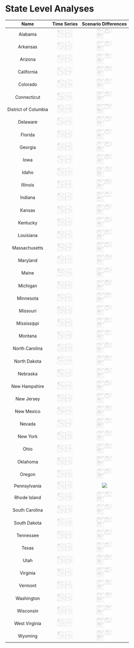 # State Level Analyses
>
| Name | Time Series | Scenario Differences |
| :-: | :-: | :-: |
| Alabama | <img src="figures/States/State_Load_Projections_Alabama.png" width="50"> | <img src="figures/States/State_Load_Difference_Alabama.png" width="50"> |
| Arkansas | <img src="figures/States/State_Load_Projections_Arkansas.png" width="50"> | <img src="figures/States/State_Load_Difference_Arkansas.png" width="50"> |
| Arizona | <img src="figures/States/State_Load_Projections_Arizona.png" width="50"> | <img src="figures/States/State_Load_Difference_Arizona.png" width="50"> |
| California | <img src="figures/States/State_Load_Projections_California.png" width="50"> | <img src="figures/States/State_Load_Difference_California.png" width="50"> |
| Colorado | <img src="figures/States/State_Load_Projections_Colorado.png" width="50"> | <img src="figures/States/State_Load_Difference_Colorado.png" width="50"> |
| Connecticut | <img src="figures/States/State_Load_Projections_Connecticut.png" width="50"> | <img src="figures/States/State_Load_Difference_Connecticut.png" width="50"> |
| District of Columbia | <img src="figures/States/State_Load_Projections_District_of_Columbia.png" width="50"> | <img src="figures/States/State_Load_Difference_District_of_Columbia.png" width="50"> |
| Delaware | <img src="figures/States/State_Load_Projections_Delaware.png" width="50"> | <img src="figures/States/State_Load_Difference_Delaware.png" width="50"> |
| Florida | <img src="figures/States/State_Load_Projections_Florida.png" width="50"> | <img src="figures/States/State_Load_Difference_Florida.png" width="50"> |
| Georgia | <img src="figures/States/State_Load_Projections_Georgia.png" width="50"> | <img src="figures/States/State_Load_Difference_Georgia.png" width="50"> |
| Iowa | <img src="figures/States/State_Load_Projections_Iowa.png" width="50"> | <img src="figures/States/State_Load_Difference_Iowa.png" width="50"> |
| Idaho | <img src="figures/States/State_Load_Projections_Idaho.png" width="50"> | <img src="figures/States/State_Load_Difference_Idaho.png" width="50"> |
| Illinois | <img src="figures/States/State_Load_Projections_Illinois.png" width="50"> | <img src="figures/States/State_Load_Difference_Illinois.png" width="50"> |
| Indiana | <img src="figures/States/State_Load_Projections_Indiana.png" width="50"> | <img src="figures/States/State_Load_Difference_Indiana.png" width="50"> |
| Kansas | <img src="figures/States/State_Load_Projections_Kansas.png" width="50"> | <img src="figures/States/State_Load_Difference_Kansas.png" width="50"> |
| Kentucky | <img src="figures/States/State_Load_Projections_Kentucky.png" width="50"> | <img src="figures/States/State_Load_Difference_Kentucky.png" width="50"> |
| Louisiana | <img src="figures/States/State_Load_Projections_Louisiana.png" width="50"> | <img src="figures/States/State_Load_Difference_Louisiana.png" width="50"> |
| Massachusetts | <img src="figures/States/State_Load_Projections_Massachusetts.png" width="50"> | <img src="figures/States/State_Load_Difference_Massachusetts.png" width="50"> |
| Maryland | <img src="figures/States/State_Load_Projections_Maryland.png" width="50"> | <img src="figures/States/State_Load_Difference_Maryland.png" width="50"> |
| Maine | <img src="figures/States/State_Load_Projections_Maine.png" width="50"> | <img src="figures/States/State_Load_Difference_Maine.png" width="50"> |
| Michigan | <img src="figures/States/State_Load_Projections_Michigan.png" width="50"> | <img src="figures/States/State_Load_Difference_Michigan.png" width="50"> |
| Minnesota | <img src="figures/States/State_Load_Projections_Minnesota.png" width="50"> | <img src="figures/States/State_Load_Difference_Minnesota.png" width="50"> |
| Missouri | <img src="figures/States/State_Load_Projections_Missouri.png" width="50"> | <img src="figures/States/State_Load_Difference_Missouri.png" width="50"> |
| Mississippi | <img src="figures/States/State_Load_Projections_Mississippi.png" width="50"> | <img src="figures/States/State_Load_Difference_Mississippi.png" width="50"> |
| Montana | <img src="figures/States/State_Load_Projections_Montana.png" width="50"> | <img src="figures/States/State_Load_Difference_Montana.png" width="50"> |
| North Carolina | <img src="figures/States/State_Load_Projections_North_Carolina.png" width="50"> | <img src="figures/States/State_Load_Difference_North_Carolina.png" width="50"> |
| North Dakota | <img src="figures/States/State_Load_Projections_North_Dakota.png" width="50"> | <img src="figures/States/State_Load_Difference_North_Dakota.png" width="50"> |
| Nebraska | <img src="figures/States/State_Load_Projections_Nebraska.png" width="50"> | <img src="figures/States/State_Load_Difference_Nebraska.png" width="50"> |
| New Hampshire | <img src="figures/States/State_Load_Projections_New_Hampshire.png" width="50"> | <img src="figures/States/State_Load_Difference_New_Hampshire.png" width="50"> |
| New Jersey | <img src="figures/States/State_Load_Projections_New_Jersey.png" width="50"> | <img src="figures/States/State_Load_Difference_New_Jersey.png" width="50"> |
| New Mexico | <img src="figures/States/State_Load_Projections_New_Mexico.png" width="50"> | <img src="figures/States/State_Load_Difference_New_Mexico.png" width="50"> |
| Nevada | <img src="figures/States/State_Load_Projections_Nevada.png" width="50"> | <img src="figures/States/State_Load_Difference_Nevada.png" width="50"> |
| New York | <img src="figures/States/State_Load_Projections_New_York.png" width="50"> | <img src="figures/States/State_Load_Difference_New_York.png" width="50"> |
| Ohio | <img src="figures/States/State_Load_Projections_Ohio.png" width="50"> | <img src="figures/States/State_Load_Difference_Ohio.png" width="50"> |
| Oklahoma | <img src="figures/States/State_Load_Projections_Oklahoma.png" width="50"> | <img src="figures/States/State_Load_Difference_Oklahoma.png" width="50"> |
| Oregon | <img src="figures/States/State_Load_Projections_Oregon.png" width="50"> | <img src="figures/States/State_Load_Difference_Oregon.png" width="50"> |
| Pennsylvania | <img src="figures/States/State_Load_Projections_Pennsylvania.png" width="50"> | <img src="figures/States/State_Load_Difference_Pennsylvania..png" width="50"> |
| Rhode Island | <img src="figures/States/State_Load_Projections_Rhode_Island.png" width="50"> | <img src="figures/States/State_Load_Difference_Rhode_Island.png" width="50"> |
| South Carolina | <img src="figures/States/State_Load_Projections_South_Carolina.png" width="50"> | <img src="figures/States/State_Load_Difference_South_Carolina.png" width="50"> |
| South Dakota | <img src="figures/States/State_Load_Projections_South_Dakota.png" width="50"> | <img src="figures/States/State_Load_Difference_South_Dakota.png" width="50"> |
| Tennessee | <img src="figures/States/State_Load_Projections_Tennessee.png" width="50"> | <img src="figures/States/State_Load_Difference_Tennessee.png" width="50"> |
| Texas | <img src="figures/States/State_Load_Projections_Texas.png" width="50"> | <img src="figures/States/State_Load_Difference_Texas.png" width="50"> |
| Utah | <img src="figures/States/State_Load_Projections_Utah.png" width="50"> | <img src="figures/States/State_Load_Difference_Utah.png" width="50"> |
| Virginia | <img src="figures/States/State_Load_Projections_Virginia.png" width="50"> | <img src="figures/States/State_Load_Difference_Virginia.png" width="50"> |
| Vermont | <img src="figures/States/State_Load_Projections_Vermont.png" width="50"> | <img src="figures/States/State_Load_Difference_Vermont.png" width="50"> |
| Washington | <img src="figures/States/State_Load_Projections_Washington.png" width="50"> | <img src="figures/States/State_Load_Difference_Washington.png" width="50"> |
| Wisconsin | <img src="figures/States/State_Load_Projections_Wisconsin.png" width="50"> | <img src="figures/States/State_Load_Difference_Wisconsin.png" width="50"> |
| West Virginia | <img src="figures/States/State_Load_Projections_West_Virginia.png" width="50"> | <img src="figures/States/State_Load_Difference_West_Virginia.png" width="50"> |
| Wyoming | <img src="figures/States/State_Load_Projections_Wyoming.png" width="50"> | <img src="figures/States/State_Load_Difference_Wyoming.png" width="50"> |
